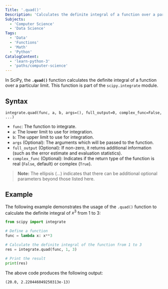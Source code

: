 ```yaml
---
Title: '.quad()'
Description: 'Calculates the definite integral of a function over a particular limit.'
Subjects:
  - 'Computer Science'
  - 'Data Science'
Tags:
  - 'Data'
  - 'Functions'
  - 'Math'
  - 'Python'
CatalogContent:
  - 'learn-python-3'
  - 'paths/computer-science'
---
```


In SciPy, the **`.quad()`** function calculates the definite integral of a function over a particular limit. This function is part of the `scipy.integrate` module.

## Syntax

```pseudo
integrate.quad(func, a, b, args=(), full_output=0, complex_func=False, ...)
```

- `func`: The function to integrate.
- `a`: The lower limit to use for integration.
- `b`: The upper limit to use for integration.
- `args` (Optional): The arguments which will be passed to the function.
- `full_output` (Optional): If non-zero, it returns additional information (such as the error estimate and evaluation statistics).
- `complex_func` (Optional): Indicates if the return type of the function is real (`False`, default) or complex (`True`).

> **Note:** The ellipsis (...) indicates that there can be additional optional parameters beyond those listed here.

## Example

The following example demonstrates the usage of the `.quad()` function to calculate the definite integral of $x^3$ from 1 to 3:

```py
from scipy import integrate

# Define a function
func = lambda x: x**3

# Calculate the definite integral of the function from 1 to 3
res = integrate.quad(func, 1, 3)

# Print the result
print(res)
```

The above code produces the following output:

```shell
(20.0, 2.220446049250313e-13)
```
